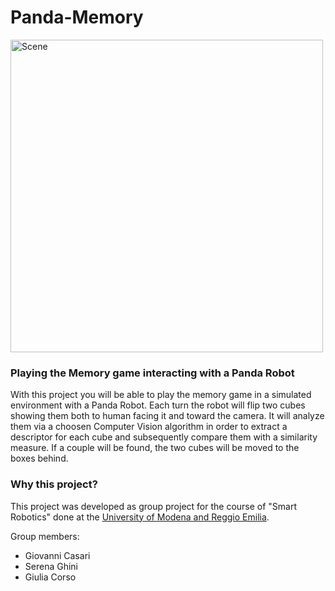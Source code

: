 # Panda-Memory

<img src="https://i.ibb.co/18p7QYQ/Screenshot-from-2023-07-17-10-28-34.png" alt="Scene" width="500">

### Playing the Memory game interacting with a Panda Robot
With this project you will be able to play the memory game in a simulated environment with a Panda Robot.
Each turn the robot will flip two cubes showing them both to human facing it and toward the camera.
It will analyze them via a choosen Computer Vision algorithm in order to extract a descriptor for each cube 
and subsequently compare them with a similarity measure.
If a couple will be found, the two cubes will be moved to the boxes behind.

### Why this project? 
This project was developed as group project for the course of "Smart Robotics" done at the [University of Modena and Reggio Emilia](https://www.unimore.it/).

Group members:
- Giovanni Casari
- Serena Ghini
- Giulia Corso
